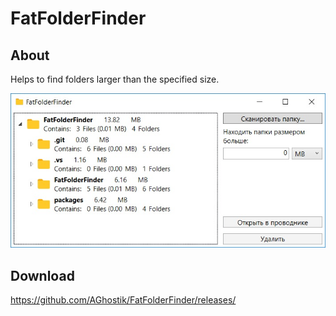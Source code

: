 FatFolderFinder
=====================

About
------------

Helps to find folders larger than the specified size.

![screenshot](https://raw.githubusercontent.com/AGhostik/FatFolderFinder/master/Screenshot/Screen.jpg)

Download
------------

https://github.com/AGhostik/FatFolderFinder/releases/